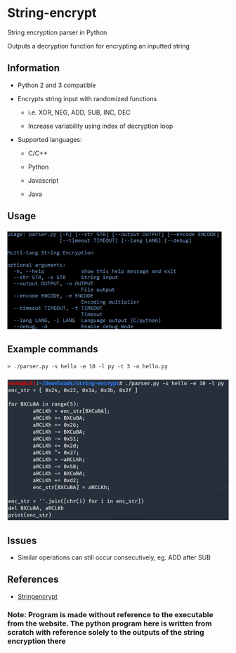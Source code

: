 # String-encrypt

String encryption parser in Python

Outputs a decryption function for encrypting an inputted string

## Information

- Python 2 and 3 compatible

- Encrypts string input with randomized functions

  - i.e. XOR, NEG, ADD, SUB, INC, DEC

  - Increase variability using index of decryption loop

- Supported languages:

  - C/C++
  
  - Python

  - Javascript

  - Java

## Usage

### ![Help](img/1.png)

## Example commands

```shell
> ./parser.py -s hello -e 10 -l py -t 3 -o hello.py
```

### ![Output](img/2.png)

## Issues

- Similar operations can still occur consecutively, eg. ADD after SUB

## References

- [Stringencrypt](https://www.stringencrypt.com)

### Note: Program is made without reference to the executable from the website. The python program here is written from scratch with reference solely to the outputs of the string encryption there
